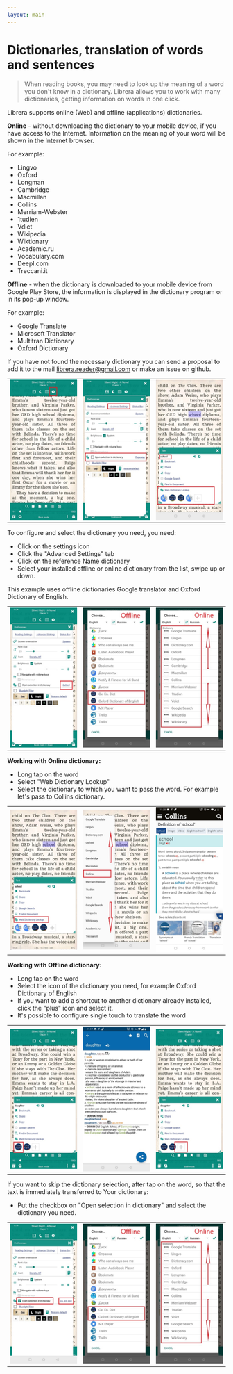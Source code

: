 ```yaml
---
layout: main
---
```


# Dictionaries, translation of words and sentences

> When reading books, you may need to look up the meaning of a word you don't know in a dictionary. Librera allows you to work with many dictionaries, getting information on words in one click.

Librera supports online (Web) and offline (applications) dictionaries.

**Online** - without downloading the dictionary to your mobile device, if you have access to the Internet. Information on the meaning of your word will be shown in the Internet browser.

For example:

* Lingvo
* Oxford
* Longman
* Cambridge
* Macmillan
* Collins
* Merriam-Webster
* 1tudien
* Vdict
* Wikipedia
* Wiktionary
* Academic.ru
* Vocabulary.com
* Deepl.com
* Treccani.it

**Offline** - when the dictionary is downloaded to your mobile device from Google Play Store, the information is displayed in the dictionary program or in its pop-up window.

For example:

* Google Translate
* Microsoft Translator
* Multitran Dictionary
* Oxford Dictionary

If you have not found the necessary dictionary you can send a proposal to add it to the mail librera.reader@gmail.com or make an issue on github.

||||
|-|-|-|
|![](1.jpg)|![](2.jpg)|![](3.jpg)|


To configure and select the dictionary you need, you need:

* Click on the settings icon
* Click the "Advanced Settings" tab 
* Click on the reference Name dictionary
* Select your installed offline or online dictionary from the list, swipe up or down. 

This example uses offline dictionaries Google translator and Oxford Dictionary of English.

||||
|-|-|-|
|![](4.jpg)|![](55.jpg)|![](66.jpg)|


**Working with Online dictionary:**

* Long tap on the word
* Select "Web Dictionary Lookup"
* Select the dictionary to which you want to pass the word. For example let's pass to Collins dictionary.


||||
|-|-|-|
|![](7.jpg)|![](8.jpg)|![](9.jpg)|

**Working with Offline dictionary:**

* Long tap on the word
* Select the icon of the dictionary you need, for example Oxford Dictionary of English
* If you want to add a shortcut to another dictionary already installed, click the "plus" icon and select it.
* It's possible to configure single touch to translate the word

||||
|-|-|-|
|![](10.jpg)|![](11.jpg)|![](12.jpg)|


If you want to skip the dictionary selection, after tap on the word, so that the text is immediately transferred to Your dictionary:

* Put the checkbox on "Open selection in dictionary" and select the dictionary you need.

||||
|-|-|-|
|![](13.jpg)|![](55.jpg)|![](66.jpg)|